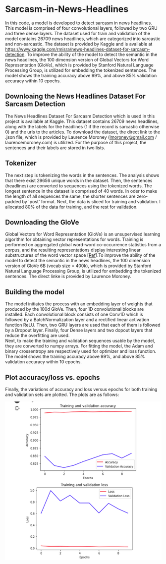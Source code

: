 # Sarcasm-in-News-Headlines

In this code, a model is developed to detect sarcasm in news headlines. This model is comprised of four convolutional layers, followed by two GRU and three dense layers. The dataset used for train and validation of the model contains 26709 news headlines, which are categorized into sarcastic and non-sarcastic. The dataset is provided by Kaggle and is available at https://www.kaggle.com/rmisra/news-headlines-dataset-for-sarcasm-detection. To improve the ability of the model to detect the semantic in the news headlines, the 100 dimension version of Global Vectors for Word Representation (GloVe), which is provided by Stanford Natural Language Processing Group, is utilized for embedding the tokenized sentences. The model shows the training accuracy above 99%, and above 85% validation accuracy within 10 epochs.

## Downloaing the News Headlines Dataset For Sarcasm Detection

The News Headlines Dataset For Sarcasm Detection which is used in this project is available at Kaggle. This dataset contains 26709 news headlines, along with the labels for the headlines (1 if the record is sarcastic otherwise 0) and the urls to the articles. To download the dataset, the direct link to the .json file, which is provided by Laurence Moroney (lmoroney@gmail.com / laurencemoroney.com) is utilized. For the purpose of this project, the sentences and their labels are stored in two lists. 

## Tokenizer

The next step is tokenizing the words in the sentences. The analysis shows that there exist 29656 unique words in the dataset. Then, the sentences (headlines) are converted to sequences using the tokenized words. The longest sentence in the dataset is comprised of 40 words. In oder to make the length of all sequences the same, the shorter sentences are zero-padded by 'post' format. Next, the data is sliced for training and validation. I allocated 80% of the data for training, and the rest for validation.

## Downloading the GloVe

Global Vectors for Word Representation (GloVe) is an unsupervised learning algorithm for obtaining vector representations for words. Training is performed on aggregated global word-word co-occurrence statistics from a corpus, and the resulting representations display interesting linear substructures of the word vector space [[Ref](https://nlp.stanford.edu/pubs/glove.pdf)].To improve the ability of the model to detect the semantic in the news headlines, the 100 dimension version of GloVe 6B (vocab size = 400k), which is provided by Stanford Natural Language Processing Group, is utilized for embedding the tokenized sentences. The direct linke is provided by Laurence Moroney.

##  Building the model

The model initiates the process with an embedding layer of weights that produced by the 100d GloVe. Then, four 1D convolutional blocks are installed. Each convolutional block consists of one Conv1D which is followed by a BatchNormalization layer and a rectified linear activation function ReLU. Then, two GRU layers are used that each of them is followed by a Dropout layer. Finally, four Dense layers and two dopout layers that reduce the overfitting are used.  
Next, to make the training and validation sequences usable by the model, they are converted to numpy arrays. For fitting the model, the Adam and binary crossentropy are respectively used for optimizer and loss function. The model shows the training accuracy above 99%, and above 85% validation accuracy within 10 epochs.

## Plot accuracy/loss vs. epochs

Finally, the variations of accuracy and loss versus epochs for both training and validation sets are plotted. The plots are as follows:

![alt text](https://github.com/Arazsh/Sarcasm-in-News-Headlines/blob/media/image1.png?raw=true)

